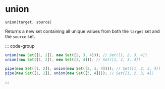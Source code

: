 # union

`union(target, source)`

Returns a new set containing all unique values from both the `target` set and the `source` set.

::: code-group

```ts [data-first]
union(new Set([1, 2]), new Set([2, 3, 4])); // Set([1, 2, 3, 4])
union(new Set([1, 2]), new Set([3, 4])); // Set([1, 2, 3, 4])
```

```ts [data-last]
pipe(new Set([1, 2]), union(new Set([2, 3, 4]))); // Set([1, 2, 3, 4])
pipe(new Set([1, 2]), union(new Set([3, 4]))); // Set([1, 2, 3, 4])
```

:::
